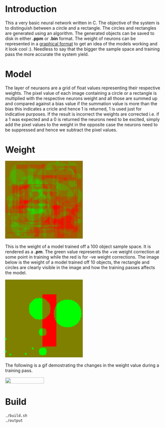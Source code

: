 # Introduction

This a very basic neural network written in C. The objective of the system is to distinguish between a circle and a rectangle. The circles and rectangles are generated using an algorithm. The generated objects can be saved to disk in either **.ppm** or **.bin** format. The weight of neurons can be represented in a [graphical format](#Weight) to get an idea of the models working and it look cool :). Needless to say that the bigger the sample space and training pass the more accurate the system yield.

# Model

The layer of neuraons are a grid of float values representing their respective weights. The pixel value of each image containing a circle or a rectangle is multiplied with the respective neurons weight and all those are summed up and compared against a bias value if the summation value is more than the bias this indicates a cricle and hence 1 is returned, 1 is used just for indicative purposes. If the result is incorrect the weights are corrected i.e. if a 1 was expected and a 0 is returned the neurons need to be excited, simply add the pixel values to the weight in the opposite case the neurons need to be suppressed and hence we subtract the pixel values.

# Weight

<img src="assets/modelwt100.jpg" height="50%" width="50%">
<!--![100](assets/modelwt100.jpg)-->

This is the weight of a model trained off a 100 object sample space. It is rendered as a **.pm**. The green value represents the +ve weight correction at some point in training while the red is for -ve weight corrections. The image below is the weight of a model trained off 10 objects, the rectangle and circles are clearly visible in the image and how the training passes affects the model.

<img src="assets/modelwt10.jpg" height="50%" width="50%">

The following is a gif demostrating the changes in the weight value during a training pass.

<img src="assets/modelwt100.gif" height="50%" width="50%">

# Build
```console
./build.sh
./output
```
